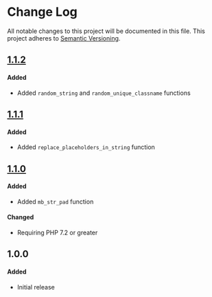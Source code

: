 # Change Log

All notable changes to this project will be documented in this file.
This project adheres to [Semantic Versioning](http://semver.org/).

## [1.1.2][]
#### Added
-   Added `random_string` and `random_unique_classname` functions

## [1.1.1][]
#### Added
-   Added `replace_placeholders_in_string` function

## [1.1.0][]
#### Added
-   Added `mb_str_pad` function

#### Changed
-   Requiring PHP 7.2 or greater

## 1.0.0
#### Added
-   Initial release

[1.1.2]: https://github.com/pointybeard/helpers-functions-strings/compare/1.1.1...1.1.2
[1.1.1]: https://github.com/pointybeard/helpers-functions-strings/compare/1.1.0...1.1.1
[1.1.0]: https://github.com/pointybeard/helpers-functions-strings/compare/1.0.0...1.1.0
